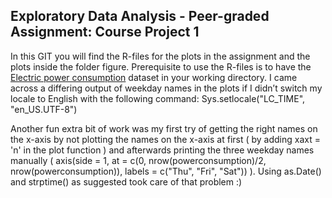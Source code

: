 ## Exploratory Data Analysis - Peer-graded Assignment: Course Project 1

In this GIT you will find the R-files for the plots in the assignment and the plots inside the folder figure.
Prerequisite to use the R-files is to have the <a href="https://d396qusza40orc.cloudfront.net/exdata%2Fdata%2Fhousehold_power_consumption.zip">Electric power consumption</a> dataset in your working directory.
I came across a differing output of weekday names in the plots if I didn’t switch my locale to English with the following command:
Sys.setlocale("LC_TIME", "en_US.UTF-8")

Another fun extra bit of work was my first try of getting the right names on the x-axis by not plotting the names on the x-axis at first ( by adding xaxt = 'n' in the plot function ) and afterwards printing the three weekday names manually ( axis(side = 1, at = c(0, nrow(powerconsumption)/2, nrow(powerconsumption)), labels = c("Thu", "Fri", "Sat")) ). Using as.Date() and strptime() as suggested took care of that problem :)
